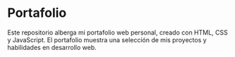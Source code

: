 # Portafolio

Este repositorio alberga mi portafolio web personal, creado con HTML, CSS y JavaScript. El portafolio muestra una selección de mis proyectos y habilidades en desarrollo web.
